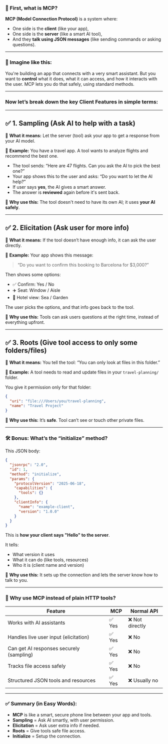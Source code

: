 
### 🔑 First, what is MCP?

**MCP (Model Connection Protocol)** is a system where:

* One side is the **client** (like your app),
* One side is the **server** (like a smart AI tool),
* And they **talk using JSON messages** (like sending commands or asking questions).

---

### 🧠 Imagine like this:

You're building an app that connects with a very smart assistant. But you want to **control** what it does, what it can access, and how it interacts with the user. MCP lets you do that safely, using standard methods.

---

### Now let’s break down the key **Client Features** in simple terms:

---

## ✅ 1. **Sampling** (Ask AI to help with a task)

🔹 **What it means:**
Let the server (tool) ask your app to get a response from your AI model.

🔹 **Example:**
You have a travel app. A tool wants to analyze flights and recommend the best one.

* The tool sends:
  “Here are 47 flights. Can you ask the AI to pick the best one?”
* Your app shows this to the user and asks:
  “Do you want to let the AI help?”
* If user says **yes**, the AI gives a smart answer.
* The answer is **reviewed** again before it's sent back.

🎯 **Why use this:** The tool doesn't need to have its own AI; it uses **your AI safely**.

---

## ✅ 2. **Elicitation** (Ask user for more info)

🔹 **What it means:**
If the tool doesn’t have enough info, it can ask the user directly.

🔹 **Example:**
Your app shows this message:

> “Do you want to confirm this booking to Barcelona for \$3,000?”

Then shows some options:

* ✅ Confirm: Yes / No
* ✈️ Seat: Window / Aisle
* 🏨 Hotel view: Sea / Garden

The user picks the options, and that info goes back to the tool.

🎯 **Why use this:** Tools can ask users questions at the right time, instead of everything upfront.

---

## ✅ 3. **Roots** (Give tool access to only some folders/files)

🔹 **What it means:**
You tell the tool: “You can only look at files in this folder.”

🔹 **Example:**
A tool needs to read and update files in your `travel-planning/` folder.

You give it permission only for that folder:

```json
{
  "uri": "file:///Users/you/travel-planning",
  "name": "Travel Project"
}
```

🎯 **Why use this:** It’s **safe**. Tool can’t see or touch other private files.

---

### 🛠️ Bonus: What’s the “initialize” method?

This JSON body:

```json
{
  "jsonrpc": "2.0",
  "id": 1,
  "method": "initialize",
  "params": {
    "protocolVersion": "2025-06-18",
    "capabilities": {
      "tools": {}
    },
    "clientInfo": {
      "name": "example-client",
      "version": "1.0.0"
    }
  }
}
```

This is **how your client says "Hello" to the server**.

It tells:

* What version it uses
* What it can do (like tools, resources)
* Who it is (client name and version)

🎯 **Why use this:** It sets up the connection and lets the server know how to talk to you.

---

### 🧩 Why use MCP instead of plain HTTP tools?

| Feature                                  | MCP   | Normal API     |
| ---------------------------------------- | ----- | -------------- |
| Works with AI assistants                 | ✅ Yes | ❌ Not directly |
| Handles live user input (elicitation)    | ✅ Yes | ❌ No           |
| Can get AI responses securely (sampling) | ✅ Yes | ❌ No           |
| Tracks file access safely                | ✅ Yes | ❌ No           |
| Structured JSON tools and resources      | ✅ Yes | ❌ Usually no   |

---

### ✅ Summary (in Easy Words):

* **MCP** is like a smart, secure phone line between your app and tools.
* **Sampling** = Ask AI smartly, with user permission.
* **Elicitation** = Ask user extra info if needed.
* **Roots** = Give tools safe file access.
* **Initialize** = Setup the connection.

